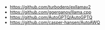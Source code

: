 - https://github.com/turboderp/exllamav2
- https://github.com/ggerganov/llama.cpp
- https://github.com/AutoGPTQ/AutoGPTQ
- https://github.com/casper-hansen/AutoAWQ
